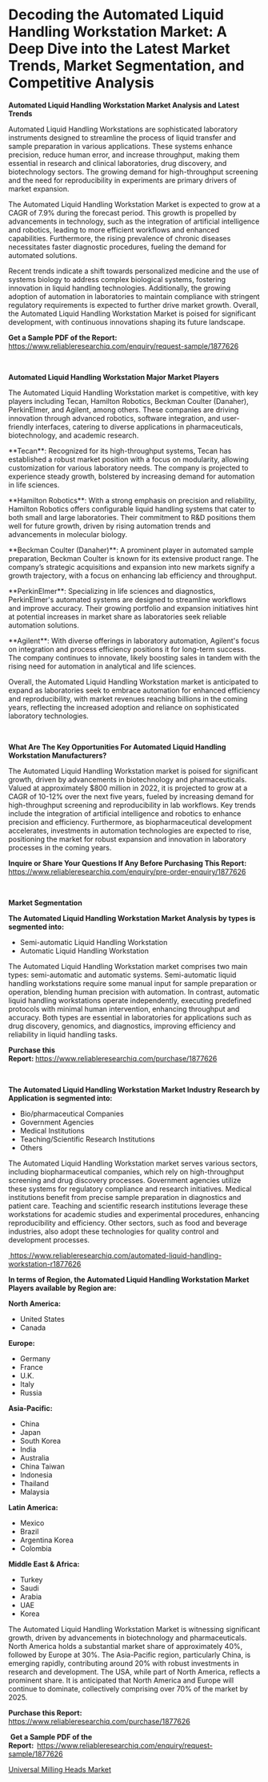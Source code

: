 <p><h1>Decoding the Automated Liquid Handling Workstation Market: A Deep Dive into the Latest Market Trends, Market Segmentation, and Competitive Analysis</h1></p><p><strong>Automated Liquid Handling Workstation Market Analysis and Latest Trends</strong></p>
<p><p>Automated Liquid Handling Workstations are sophisticated laboratory instruments designed to streamline the process of liquid transfer and sample preparation in various applications. These systems enhance precision, reduce human error, and increase throughput, making them essential in research and clinical laboratories, drug discovery, and biotechnology sectors. The growing demand for high-throughput screening and the need for reproducibility in experiments are primary drivers of market expansion.</p><p>The Automated Liquid Handling Workstation Market is expected to grow at a CAGR of 7.9% during the forecast period. This growth is propelled by advancements in technology, such as the integration of artificial intelligence and robotics, leading to more efficient workflows and enhanced capabilities. Furthermore, the rising prevalence of chronic diseases necessitates faster diagnostic procedures, fueling the demand for automated solutions. </p><p>Recent trends indicate a shift towards personalized medicine and the use of systems biology to address complex biological systems, fostering innovation in liquid handling technologies. Additionally, the growing adoption of automation in laboratories to maintain compliance with stringent regulatory requirements is expected to further drive market growth. Overall, the Automated Liquid Handling Workstation Market is poised for significant development, with continuous innovations shaping its future landscape.</p></p>
<p><strong>Get a Sample PDF of the Report:&nbsp;</strong> <a href="https://www.reliableresearchiq.com/enquiry/request-sample/1877626?utm_campaign=2243&utm_medium=2&utm_source=Github&utm_content=ia&utm_term=22022025&utm_id=automated-liquid-handling-workstation">https://www.reliableresearchiq.com/enquiry/request-sample/1877626</a></p>
<p>&nbsp;</p>
<p><strong>Automated Liquid Handling Workstation Major Market Players</strong></p>
<p><p>The Automated Liquid Handling Workstation market is competitive, with key players including Tecan, Hamilton Robotics, Beckman Coulter (Danaher), PerkinElmer, and Agilent, among others. These companies are driving innovation through advanced robotics, software integration, and user-friendly interfaces, catering to diverse applications in pharmaceuticals, biotechnology, and academic research.</p><p>**Tecan**: Recognized for its high-throughput systems, Tecan has established a robust market position with a focus on modularity, allowing customization for various laboratory needs. The company is projected to experience steady growth, bolstered by increasing demand for automation in life sciences.</p><p>**Hamilton Robotics**: With a strong emphasis on precision and reliability, Hamilton Robotics offers configurable liquid handling systems that cater to both small and large laboratories. Their commitment to R&D positions them well for future growth, driven by rising automation trends and advancements in molecular biology.</p><p>**Beckman Coulter (Danaher)**: A prominent player in automated sample preparation, Beckman Coulter is known for its extensive product range. The company’s strategic acquisitions and expansion into new markets signify a growth trajectory, with a focus on enhancing lab efficiency and throughput.</p><p>**PerkinElmer**: Specializing in life sciences and diagnostics, PerkinElmer's automated systems are designed to streamline workflows and improve accuracy. Their growing portfolio and expansion initiatives hint at potential increases in market share as laboratories seek reliable automation solutions.</p><p>**Agilent**: With diverse offerings in laboratory automation, Agilent's focus on integration and process efficiency positions it for long-term success. The company continues to innovate, likely boosting sales in tandem with the rising need for automation in analytical and life sciences.</p><p>Overall, the Automated Liquid Handling Workstation market is anticipated to expand as laboratories seek to embrace automation for enhanced efficiency and reproducibility, with market revenues reaching billions in the coming years, reflecting the increased adoption and reliance on sophisticated laboratory technologies.</p></p>
<p>&nbsp;</p>
<p><strong>What Are The Key Opportunities For Automated Liquid Handling Workstation Manufacturers?</strong></p>
<p><p>The Automated Liquid Handling Workstation market is poised for significant growth, driven by advancements in biotechnology and pharmaceuticals. Valued at approximately $800 million in 2022, it is projected to grow at a CAGR of 10-12% over the next five years, fueled by increasing demand for high-throughput screening and reproducibility in lab workflows. Key trends include the integration of artificial intelligence and robotics to enhance precision and efficiency. Furthermore, as biopharmaceutical development accelerates, investments in automation technologies are expected to rise, positioning the market for robust expansion and innovation in laboratory processes in the coming years.</p></p>
<p><strong>Inquire or Share Your Questions If Any Before Purchasing This Report:</strong> <a href="https://www.reliableresearchiq.com/enquiry/pre-order-enquiry/1877626?utm_campaign=2243&utm_medium=2&utm_source=Github&utm_content=ia&utm_term=22022025&utm_id=automated-liquid-handling-workstation">https://www.reliableresearchiq.com/enquiry/pre-order-enquiry/1877626</a></p>
<p>&nbsp;</p>
<p><strong>Market Segmentation</strong></p>
<p><strong>The Automated Liquid Handling Workstation Market Analysis by types is segmented into:</strong></p>
<p><ul><li>Semi-automatic Liquid Handling Workstation</li><li>Automatic Liquid Handling Workstation</li></ul></p>
<p><p>The Automated Liquid Handling Workstation market comprises two main types: semi-automatic and automatic systems. Semi-automatic liquid handling workstations require some manual input for sample preparation or operation, blending human precision with automation. In contrast, automatic liquid handling workstations operate independently, executing predefined protocols with minimal human intervention, enhancing throughput and accuracy. Both types are essential in laboratories for applications such as drug discovery, genomics, and diagnostics, improving efficiency and reliability in liquid handling tasks.</p></p>
<p><strong>Purchase this Report:&nbsp;</strong><a href="https://www.reliableresearchiq.com/purchase/1877626?utm_campaign=2243&utm_medium=2&utm_source=Github&utm_content=ia&utm_term=22022025&utm_id=automated-liquid-handling-workstation">https://www.reliableresearchiq.com/purchase/1877626</a></p>
<p>&nbsp;</p>
<p><strong>The Automated Liquid Handling Workstation Market Industry Research by Application is segmented into:</strong></p>
<p><ul><li>Bio/pharmaceutical Companies</li><li>Government Agencies</li><li>Medical Institutions</li><li>Teaching/Scientific Research Institutions</li><li>Others</li></ul></p>
<p><p>The Automated Liquid Handling Workstation market serves various sectors, including biopharmaceutical companies, which rely on high-throughput screening and drug discovery processes. Government agencies utilize these systems for regulatory compliance and research initiatives. Medical institutions benefit from precise sample preparation in diagnostics and patient care. Teaching and scientific research institutions leverage these workstations for academic studies and experimental procedures, enhancing reproducibility and efficiency. Other sectors, such as food and beverage industries, also adopt these technologies for quality control and development processes.</p></p>
<p><a href="https://www.reliableresearchiq.com/automated-liquid-handling-workstation-r1877626?utm_campaign=2243&utm_medium=2&utm_source=Github&utm_content=ia&utm_term=22022025&utm_id=automated-liquid-handling-workstation">&nbsp;https://www.reliableresearchiq.com/automated-liquid-handling-workstation-r1877626</a></p>
<p><strong>In terms of Region, the Automated Liquid Handling Workstation Market Players available by Region are:</strong></p>
<p>
    <p> <strong> North America: </strong>
        <ul>
            <li>United States</li>
            <li>Canada</li>
        </ul>
        </p> 
    <p> <strong> Europe: </strong>
        <ul>
            <li>Germany</li>
            <li>France</li>
            <li>U.K.</li>
            <li>Italy</li>
            <li>Russia</li>
        </ul>
        </p> 
    <p> <strong> Asia-Pacific: </strong>
        <ul>
            <li>China</li>
            <li>Japan</li>
            <li>South Korea</li>
            <li>India</li>
            <li>Australia</li>
            <li>China Taiwan</li>
            <li>Indonesia</li>
            <li>Thailand</li>
            <li>Malaysia</li>
        </ul>
        </p> 
    <p> <strong> Latin America: </strong>
        <ul>
            <li>Mexico</li>
            <li>Brazil</li>
            <li>Argentina Korea</li>
            <li>Colombia</li>
        </ul>
        </p> 
    <p> <strong> Middle East & Africa: </strong>
        <ul>
            <li>Turkey</li>
            <li>Saudi</li>
            <li>Arabia</li>
            <li>UAE</li>
            <li>Korea</li>
        </ul>
    </p>
    </p>
<p><p>The Automated Liquid Handling Workstation Market is witnessing significant growth, driven by advancements in biotechnology and pharmaceuticals. North America holds a substantial market share of approximately 40%, followed by Europe at 30%. The Asia-Pacific region, particularly China, is emerging rapidly, contributing around 20% with robust investments in research and development. The USA, while part of North America, reflects a prominent share. It is anticipated that North America and Europe will continue to dominate, collectively comprising over 70% of the market by 2025.</p></p>
<p><strong>Purchase this Report: </strong><a href="https://www.reliableresearchiq.com/purchase/1877626?utm_campaign=2243&utm_medium=2&utm_source=Github&utm_content=ia&utm_term=22022025&utm_id=automated-liquid-handling-workstation">https://www.reliableresearchiq.com/purchase/1877626</a></p>
<p>&nbsp;<strong>Get a Sample PDF of the Report:&nbsp;&nbsp;</strong><a href="https://www.reliableresearchiq.com/enquiry/request-sample/1877626?utm_campaign=2243&utm_medium=2&utm_source=Github&utm_content=ia&utm_term=22022025&utm_id=automated-liquid-handling-workstation">https://www.reliableresearchiq.com/enquiry/request-sample/1877626</a></p>
<p><strong></strong></p>
<p><p><a href="https://github.com/norbeludie83/Market-Research-Report-List-1/blob/main/universal-milling-heads-market.md?utm_campaign=2243&utm_medium=2&utm_source=Github&utm_content=ia&utm_term=22022025&utm_id=automated-liquid-handling-workstation">Universal Milling Heads Market</a></p></p>